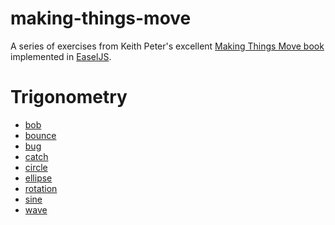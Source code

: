 making-things-move
==================

A series of exercises from Keith Peter's excellent <a href="http://www.amazon.com/Foundation-Actionscript-3-0-Animation-Making/dp/1590597915">Making Things Move book</a> implemented in <a href="http://www.createjs.com/#!/EaselJS">EaselJS</a>.

Trigonometry
============

<ul>
	<li><a href="https://rawgithub.com/net-uk-sweet/making-things-move/master/trigonometry/bob.html">bob</a></li>
	<li><a href="https://rawgithub.com/net-uk-sweet/making-things-move/master/trigonometry/bounce.html">bounce</a></li>
	<li><a href="https://rawgithub.com/net-uk-sweet/making-things-move/master/trigonometry/bug.html">bug</a></li>
	<li><a href="https://rawgithub.com/net-uk-sweet/making-things-move/master/trigonometry/catch.html">catch</a></li>
	<li><a href="https://rawgithub.com/net-uk-sweet/making-things-move/master/trigonometry/circle.html">circle</a></li>
	<li><a href="https://rawgithub.com/net-uk-sweet/making-things-move/master/trigonometry/ellipse.html">ellipse</a></li>
	<li><a href="https://rawgithub.com/net-uk-sweet/making-things-move/master/trigonometry/rotation.html">rotation</a></li>
	<li><a href="https://rawgithub.com/net-uk-sweet/making-things-move/master/trigonometry/sine.html">sine</a></li>
	<li><a href="https://rawgithub.com/net-uk-sweet/making-things-move/master/trigonometry/wave.html">wave</a></li>
</ul>

